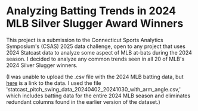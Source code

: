 # Analyzing Batting Trends in 2024 MLB Silver Slugger Award Winners

This project is a submission to the Connecticut Sports Analytics Symposium's (CSAS) 2025 data challenge, open to any project that uses 2024 Statcast data to analyze some aspect of MLB at-bats during the 2024 season. I decided to analyze any common trends seen in all 20 of MLB's 2024 Silver Slugger winners.

(I was unable to upload the .csv file with the 2024 MLB batting data, but [here](https://yaleedu-my.sharepoint.com/personal/brian_macdonald_yale_edu/_layouts/15/onedrive.aspx?id=%2Fpersonal%2Fbrian%5Fmacdonald%5Fyale%5Fedu%2FDocuments%2Fservice%2FCSAS%2F2025%2D04%2D11%20%2D%20CSAS%20at%20Yale%2Fdata%2Echallenge%2Fdata&ga=1) is a link to the data. I used the file 'statcast_pitch_swing_data_20240402_20241030_with_arm_angle.csv,' which includes batting data for the entire 2024 MLB season and eliminates redundant columns found in the earlier version of the dataset.)
